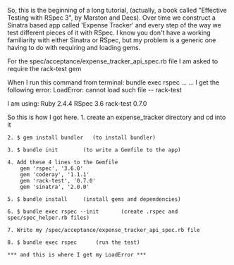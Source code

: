 So, this is the beginning of a long tutorial, (actually, a book called "Effective Testing with RSpec 3", by Marston and Dees). Over time we construct a Sinatra based app called 'Expense Tracker' and every step of the way we test different pieces of it with RSpec. I know you don't have a working familiarity with either Sinatra or RSpec, but my problem is a generic one having to do with requiring and loading gems.

For the spec/acceptance/expense_tracker_api_spec.rb file I am asked to require the rack-test gem

When I run this command from terminal: bundle exec rspec  ...
	... I get the following error:  LoadError: cannot load such file -- rack-test

I am using: 	Ruby 2.4.4
				RSpec 3.6
				rack-test 0.7.0

So this is how I got here.
	1. create an expense_tracker directory and cd into it

	2. $ gem install bundler   (to install bundler)	

	3. $ bundle init		(to write a Gemfile to the app)	

	4. Add these 4 lines to the Gemfile
		gem 'rspec', '3.6.0'
		gem 'coderay', '1.1.1'
		gem 'rack-test', '0.7.0'
		gem 'sinatra', '2.0.0'	

	5. $ bundle install 	(install gems and dependencies)

	6. $ bundle exec rspec --init 		(create .rspec and spec/spec_helper.rb files)

	7. Write my /spec/acceptance/expense_tracker_api_spec.rb file

	8. $ bundle exec rspec		(run the test)	

	*** and this is where I get my LoadError ***
